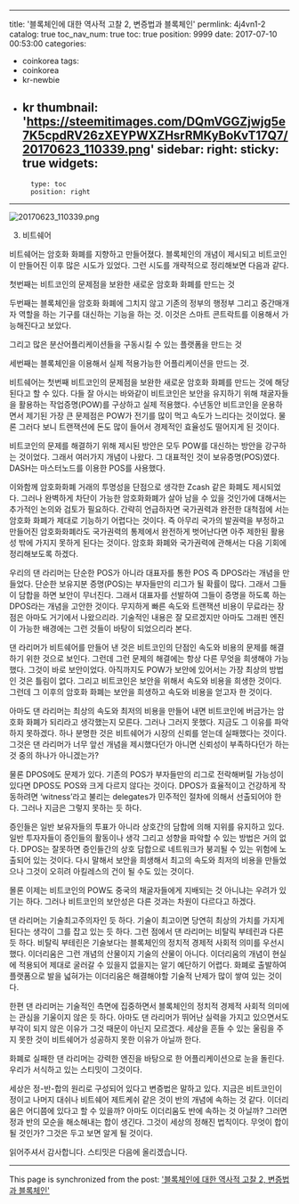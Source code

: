 
---
title: '블록체인에 대한 역사적 고찰 2, 변증법과 블록체인'
permlink: 4j4vn1-2
catalog: true
toc_nav_num: true
toc: true
position: 9999
date: 2017-07-10 00:53:00
categories:
- coinkorea
tags:
- coinkorea
- kr-newbie
- kr
thumbnail: 'https://steemitimages.com/DQmVGGZjwjg5e7K5cpdRV26zXEYPWXZHsrRMKyBoKvT17Q7/20170623_110339.png'
sidebar:
    right:
        sticky: true
widgets:
    -
        type: toc
        position: right
---


![20170623_110339.png](https://steemitimages.com/DQmVGGZjwjg5e7K5cpdRV26zXEYPWXZHsrRMKyBoKvT17Q7/20170623_110339.png)

3. 비트쉐어

비트쉐어는 암호화 화폐를 지향하고 만들어졌다. 블록체인의 개념이 제시되고 비트코인이 만들어진 이후 많은 시도가 있었다. 그런 시도를 개략적으로 정리해보면 다음과 같다. 

첫번째는 비트코인의 문제점을 보완한 새로운 암호화 화폐를 만드는 것

두번째는 블록체인을 암호화 화폐에 그치지 않고 기존의 정부의 행정부 그리고 중간매개자 역할을 하는 기구를 대신하는 기능을 하는 것. 이것은 스마트 콘트락트를 이용해서 가능해진다고 보았다. 

그리고 많은 분산어플리케이션들을 구동시킬 수 있는 플랫폼을 만드는 것

세번째는 블록체인을 이용해서 실제 적용가능한 어플리케이션을 만드는 것.

비트쉐어는 첫번째 비트코인의 문제점을 보완한 새로운 암호화 화폐를 만드는 것에 해당된다고 할 수 있다. 
다들 잘 아시는 바와같이 비트코인은 보안을 유지하기 위해 채굴자들을 활용하는 작업증명(POW)를 구상하고 실제 적용했다. 수년동안 비트코인을 운용하면서 제기된 가장 큰 문제점은 POW가 전기를 많이 먹고 속도가 느리다는 것이었다. 물론 그러다 보니 트랜잭션에 돈도 많이 들어서 경제적인 효율성도 떨어지게 된 것이다. 

비트코인의 문제를 해결하기 위해 제시된 방안은 모두 POW를 대신하는 방안을 강구하는 것이었다. 그래서 여러가지 개념이 나왔다. 그 대표적인 것이 보유증명(POS)였다. DASH는 마스터노드를 이용한 POS를 사용했다. 

이와함께 암호화화폐 거래의 투명성을 단점으로 생각한 Zcash 같은 화폐도 제시되었다. 그러나 완벽하게 차단이 가능한 암호화화폐가 살아 남을 수 있을 것인가에 대해서는 추가적인 논의와 검토가 필요하다. 간략히 언급하자면 국가권력과 완전한 대척점에 서는 암호화 화폐가 제대로 기능하기 어렵다는 것이다. 즉 아무리 국가의 발권력을 부정하고 만들어진 암호화화폐라도 국가권력의 통제에서 완전하게 벗어난다면 아주 제한된 활용성 밖에 가지지 못하게 된다는 것이다. 암호화 화폐와 국가권력에 관해서는 다음 기회에 정리해보도록 하겠다.  

우리의 댄 라리머는 단순한  POS가 아니라 대표자를 통한 POS 즉 DPOS라는 개념을 만들었다. 단순한 보유지분 증명(POS)는 부자들만의 리그가 될 확률이 많다. 그래서 그들이 담합을 하면 보안이 무너진다. 그래서 대표자를 선발하여 그들이 증명을 하도록 하는 DPOS라는 개념을 고안한 것이다. 무지하게 빠른 속도와 트랜잭션 비용이 무료라는 장점은 아마도 거기에서 나왔으리라. 기술적인 내용은 잘 모르겠지만 아마도 그래핀 엔진이 가능한 배경에는 그런 것들이 바탕이 되었으리라 본다. 

댄 라리머가 비트쉐어를 만들어 낸 것은 비트코인의 단점인 속도와 비용의 문제를 해결하기 위한 것으로 보인다. 그런데 그런 문제의 해결에는 항상 다른 무엇을 희생해야 가능했다. 그것이 바로 보안이었다. 아직까지도 POW가 보안에 있어서는 가장 최상의 방법인 것은 틀림이 없다. 그리고 비트코인은 보안을 위해서 속도와 비용을 희생한 것이다. 그런데 그 이후의 암호화 화폐는 보안을 희생하고 속도와 비용을 얻고자 한 것이다. 

아마도 댄 라리머는 최상의 속도와 최저의 비용을 만들어 내면 비트코인에 버금가는 암호화 화폐가 되리라고 생각했는지 모른다. 그러나 그러지 못했다. 지금도 그 이유를 파악하지 못하겠다. 하나 분명한 것은 비트쉐어가 시장의 신뢰를 얻는데 실패했다는 것이다. 그것은 댄 라리머가 너무 앞선 개념을 제시했다던가 아니면 신뢰성이 부족하다던가 하는 것 중의 하나가 아니겠는가? 

물론 DPOS에도 문제가 있다. 기존의 POS가 부자들만의 리그로 전락해버릴 가능성이 있다면 DPOS도 POS와 크게 다르지 않다는 것이다. DPOS가 효율적이고 건강하게 작동하려면 ‘witness’라고 불리는 delegates가 민주적인 절차에 의해서 선출되어야 한다. 그러나 지금은 그렇지 못하는 듯 하다. 

증인들은 일반 보유자들의 투표가 아니라 상호간의 담합에 의해 지위를 유지하고 있다. 일반 투자자들이 증인들의 활동이나 생각 그리고 성향을 파악할 수 있는 방법은 거의 없다. DPOS는 잘못하면 증인들간의 상호 담합으로 네트워크가 붕괴될 수 있는 위험에 노출되어 있는 것이다. 
다시 말해서 보안을 희생해서 최고의 속도와 최저의 비용을 만들었으나 그것이 오히려 아킬레스의 건이 될 수도 있는 것이다. 

몰론 이제는 비트코인의 POW도 중국의 채굴자들에게 지배되는 것 아니냐는 우려가 있기는 하다. 그러나 비트코인의 보안성은 다른 것과는 차원이 다르다고 하겠다. 


댄 라리머는 기술최고주의자인 듯 하다. 기술이 최고이면 당연히 최상의 가치를 가지게 된다는 생각이 그를 잡고 있는 듯 하다. 그런 점에서 댄 라리머는 비탈릭 부테린과 다른 듯 하다. 비탈릭 부테린은 기술보다는 블록체인의 정치적 경제적 사회적 의미를 우선시했다. 이더리움은 그런 개념의 산물이지 기술의 산물이 아니다. 이더리움의 개념이 현실에 적용되어 제대로 굴러갈 수 있을지 없을지는 알기 예단하기 어렵다. 화폐로 출발하여 플랫폼으로 발을 넓혀가는 이더리움은 해결해야할 기술적 난제가 많이 쌓여 있는 것이다. 

한편 댄 라리머는 기술적인 측면에 집중하면서 블록체인의 정치적 경제적 사회적 의미에는 관심을 기울이지 않은 듯 하다. 아마도 댄 라리머가 뛰어난 실력을 가지고 있으면서도 부각이 되지 않은 이유가 그것 때문이 아닌지 모르겠다. 세상을 흔들 수 있는 울림을 주지 못한 것이 비트쉐어가 성공하지 못한 이유가 아닐까 한다. 

화폐로 실패한 댄 라리머는 강력한 엔진을 바탕으로 한  어플리케이션으로 눈을 돌린다. 우리가 서식하고 있는 스티밋이 그것이다. 

세상은 정-반-합의 원리로 구성되어 있다고 변증법은 말하고 있다. 지금은 비트코인이 정이고 나머지 대쉬나 비트쉐어 제트케쉬 같은 것이 반의 개념에 속하는 것 같다. 이더리움은 어디쯤에 있다고 할 수 있을까? 아마도 이더리움도 반에 속하는 것 아닐까? 그러면 정과 반의 모순을 해소해내는 합이 생긴다. 그것이 세상의 정해진 법칙이다. 무엇이 합이 될 것인가? 그것은 두고 보면 알게 될 것이다.      

읽어주셔서 감사합니다. 
스티밋은 다음에 올리겠습니다.

- - -

This page is synchronized from the post: ['블록체인에 대한 역사적 고찰 2, 변증법과 블록체인'](https://steemit.com/@oldstone/4j4vn1-2)
